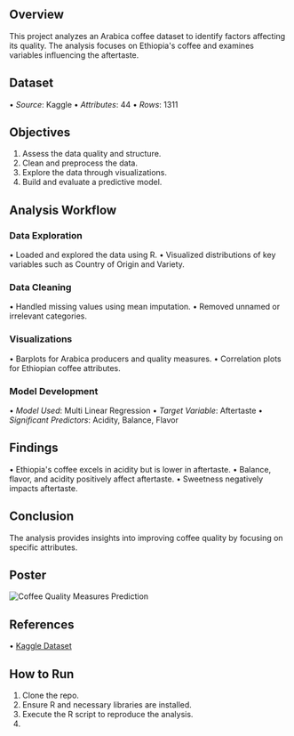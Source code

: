 

## Overview
This project analyzes an Arabica coffee dataset to identify factors affecting its quality. The analysis focuses on Ethiopia's coffee and examines variables influencing the aftertaste.

## Dataset
• *Source*: Kaggle
• *Attributes*: 44
• *Rows*: 1311

## Objectives
1. Assess the data quality and structure.
2. Clean and preprocess the data.
3. Explore the data through visualizations.
4. Build and evaluate a predictive model.

## Analysis Workflow

### Data Exploration
• Loaded and explored the data using R.
• Visualized distributions of key variables such as Country of Origin and Variety.

### Data Cleaning
• Handled missing values using mean imputation.
• Removed unnamed or irrelevant categories.

### Visualizations
• Barplots for Arabica producers and quality measures.
• Correlation plots for Ethiopian coffee attributes.

### Model Development
• *Model Used*: Multi Linear Regression
• *Target Variable*: Aftertaste
• *Significant Predictors*: Acidity, Balance, Flavor

## Findings
• Ethiopia's coffee excels in acidity but is lower in aftertaste.
• Balance, flavor, and acidity positively affect aftertaste.
• Sweetness negatively impacts aftertaste.

## Conclusion
The analysis provides insights into improving coffee quality by focusing on specific attributes.

## Poster
![Coffee Quality Measures Prediction](poster_image_path)

## References
• [Kaggle Dataset](https://www.kaggle.com/datasets/volpatto/coffee-quality-database-from-cqi)

## How to Run
1. Clone the repo.
2. Ensure R and necessary libraries are installed.
3. Execute the R script to reproduce the analysis.
4.
